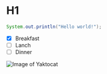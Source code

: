# H1

```java
System.out.println("Hello world!");
```

 - [x] Breakfast
 - [ ] Lanch
 - [ ] Dinner

![Image of Yaktocat](https://octodex.github.com/images/yaktocat.png)
